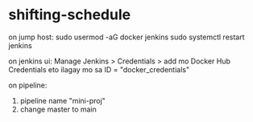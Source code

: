 # shifting-schedule

on jump host:
sudo usermod -aG docker jenkins
sudo systemctl restart jenkins

on jenkins ui:
Manage Jenkins > Credentials > add mo Docker Hub Credentials eto ilagay mo sa ID = "docker_credentials"

on pipeline:
1. pipeline name "mini-proj"
2. change master to main
